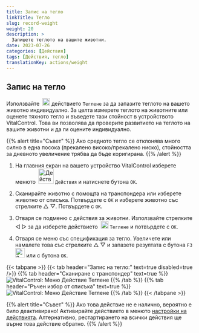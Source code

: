 ```yaml
---
title: Запис на тегло
linkTitle: Тегло
slug: record-weight
weight: 20
description: >
  Запишете теглото на вашите животни.
date: 2023-07-26
categories: [Действия]
tags: [Действия, тегло]
translationKey: actions/weight
---
```


## Запис на тегло
Използвайте &nbsp;<img src="/icons/actions/weight.svg" width="20" align="bottom" alt="Теглене" /> действието `Теглене` за да запазите теглото на вашето животно индивидуално. За целта измерете теглото на животните или оценете тяхното тегло и въведете тази стойност в устройството VitalControl. Това ви позволява да проверите развитието на теглото на вашите животни и да ги оцените индивидуално.

{{% alert title="Съвет" %}}
Ако средното тегло се отклонява много силно в една посока (прекалено високо/прекалено ниско), стойността за дневното увеличение трябва да бъде коригирана.
{{% /alert %}}

1. На главния екран на вашето устройство VitalControl изберете менюто &nbsp;<img src="/icons/actions.svg" width="40" align="bottom" alt="Действия" /> `Действия` и натиснете бутона `OK`.

2. Сканирайте животно с помощта на транспондера или изберете животно от списъка. Потвърдете с `OK` и изберете животно със стрелките △ ▽. Потвърдете с `OK`.

3. Отваря се подменю с действия за животни. Използвайте стрелките ◁ ▷ за да изберете действието &nbsp;<img src="/icons/actions/weight.svg" width="20" align="bottom" alt="Теглене" /> `Теглене` и потвърдете с `OK`.

4. Отваря се меню със спецификация за тегло. Увеличете или намалете това със стрелките △ ▽ и запазете резултата с бутона `F3` <img src="/icons/footer/save.svg" width="25" align="bottom" alt="Запазване" /> или с бутона `OK`.

{{< tabpane >}}
{{< tab header="Запис на тегло:" text=true disabled=true />}}
{{% tab header="Сканиране с транспондер" text=true %}}
  ![VitalControl: Меню Действие Теглене](../images/weighing-scan.png "Теглене")
{{% /tab %}}
{{% tab header="Ръчен избор от списъка" text=true %}}
  ![VitalControl: Меню Действие Теглене](../images/weighing.png "Теглене")
{{% /tab %}}
{{< /tabpane >}}

{{% alert title="Съвет" %}}
Ако това действие не е налично, вероятно е било деактивирано! Активирайте действието в менюто [настройки на действията](../setting/). Алтернативно, рестартирането на всички действия ще върне това действие обратно.
{{% /alert %}}
